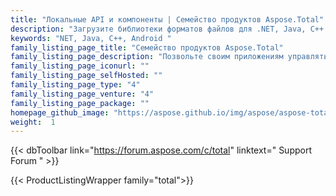 ```yaml
---
title: "Локальные API и компоненты | Семейство продуктов Aspose.Total"
description: "Загрузите библиотеки форматов файлов для .NET, Java, C++ и Android. Также содержит расширение Reporting Services, компоненты SharePoint и средства экспорта JasperReports для всех форматов файлов Office."
keywords: "NET, Java, C++, Android "
family_listing_page_title: "Семейство продуктов Aspose.Total"
family_listing_page_description: "Позвольте своим приложениям управлять более чем 100 форматами файлов. Включает в себя все наши 52 отдельных продукта."
family_listing_page_iconurl: ""
family_listing_page_selfHosted: ""
family_listing_page_type: "4"
family_listing_page_venture: "4"
family_listing_page_package: ""
homepage_github_image: "https://aspose.github.io/img/aspose/aspose-total.png"
weight:  1
---
```


{{< dbToolbar link="https://forum.aspose.com/c/total" linktext=" Support Forum " >}}

{{< ProductListingWrapper family="total">}}

